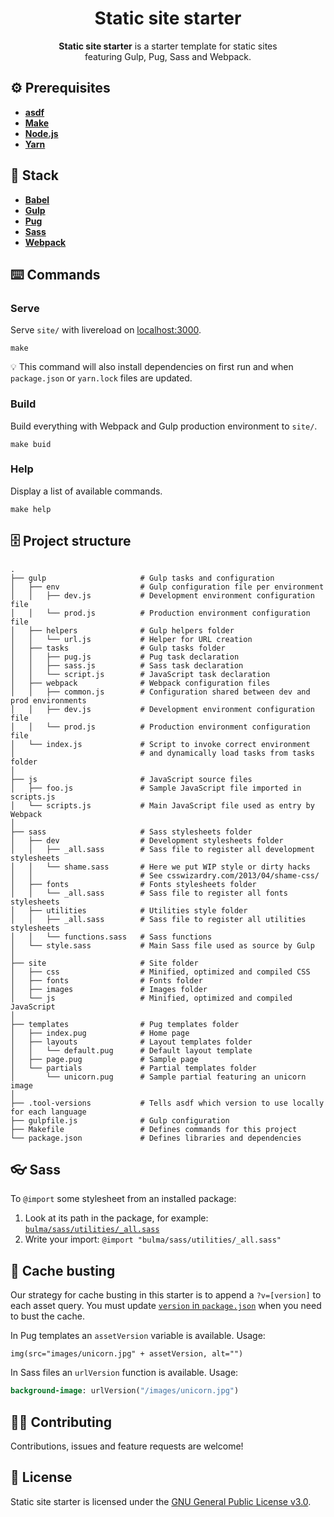 <h1 align="center">Static site starter</h1>
<p align="center"><strong>Static site starter</strong> is a starter template for static sites<br>featuring Gulp, Pug, Sass and Webpack.</p>

## ⚙️ Prerequisites
- [**asdf**](https://github.com/asdf-vm/asdf)
- [**Make**](https://www.gnu.org/software/make/)
- [**Node.js**](https://nodejs.org)
- [**Yarn**](https://yarnpkg.com)

## 🥞 Stack
- [**Babel**](https://babeljs.io)
- [**Gulp**](https://gulpjs.com)
- [**Pug**](https://pugjs.org)
- [**Sass**](https://sass-lang.com) 
- [**Webpack**](https://webpack.js.org)

## ⌨️ Commands 
### Serve
Serve `site/` with livereload on [localhost:3000](http://localhost:3000).

```
make
``` 

💡 This command will also install dependencies on first run and when `package.json` or `yarn.lock` files are updated.

### Build
Build everything with Webpack and Gulp production environment to `site/`.

```
make buid
```

### Help
Display a list of available commands.

```
make help
```

## 🗄️ Project structure
```
.
├── gulp                     # Gulp tasks and configuration
│   ├── env                  # Gulp configuration file per environment
│   │   ├── dev.js           # Development environment configuration file
│   │   └── prod.js          # Production environment configuration file
│   ├── helpers              # Gulp helpers folder
│   │   └── url.js           # Helper for URL creation
│   ├── tasks                # Gulp tasks folder
│   │   ├── pug.js           # Pug task declaration
│   │   ├── sass.js          # Sass task declaration
│   │   └── script.js        # JavaScript task declaration
│   ├── webpack              # Webpack configuration files
│   │   ├── common.js        # Configuration shared between dev and prod environments
│   │   ├── dev.js           # Development environment configuration file
│   │   └── prod.js          # Production environment configuration file
│   └── index.js             # Script to invoke correct environment 
│                            # and dynamically load tasks from tasks folder
│
├── js                       # JavaScript source files
│   ├── foo.js               # Sample JavaScript file imported in scripts.js
│   └── scripts.js           # Main JavaScript file used as entry by Webpack
│
├── sass                     # Sass stylesheets folder 
│   ├── dev                  # Development stylesheets folder
│   │   ├── _all.sass        # Sass file to register all development stylesheets
│   │   └── shame.sass       # Here we put WIP style or dirty hacks
│   │                        # See csswizardry.com/2013/04/shame-css/
│   ├── fonts                # Fonts stylesheets folder
│   │   └── _all.sass        # Sass file to register all fonts stylesheets
│   ├── utilities            # Utilities style folder
│   │   ├── _all.sass        # Sass file to register all utilities stylesheets
│   │   └── functions.sass   # Sass functions
│   └── style.sass           # Main Sass file used as source by Gulp
│
├── site                     # Site folder
│   ├── css                  # Minified, optimized and compiled CSS
│   ├── fonts                # Fonts folder
│   ├── images               # Images folder
│   └── js                   # Minified, optimized and compiled JavaScript
│
├── templates                # Pug templates folder
│   ├── index.pug            # Home page
│   ├── layouts              # Layout templates folder
│   │   └── default.pug      # Default layout template
│   ├── page.pug             # Sample page
│   └── partials             # Partial templates folder
│       └── unicorn.pug      # Sample partial featuring an unicorn image
│
├── .tool-versions           # Tells asdf which version to use locally for each language
├── gulpfile.js              # Gulp configuration
├── Makefile                 # Defines commands for this project
└── package.json             # Defines libraries and dependencies
```

## 👓 Sass
To `@import` some stylesheet from an installed package:
1. Look at its path in the package, for example: [`bulma/sass/utilities/_all.sass`](https://github.com/jgthms/bulma/blob/master/sass/utilities/_all.sass)
2. Write your import: `@import "bulma/sass/utilities/_all.sass"`

## 🚀 Cache busting
Our strategy for cache busting in this starter is to append a `?v=[version]` to each asset query. You must update [`version` in `package.json`](https://github.com/wearemd/static-site-starter/blob/master/package.json#L3) when you need to bust the cache.

In Pug templates an `assetVersion` variable is available. Usage:

```pug
img(src="images/unicorn.jpg" + assetVersion, alt="")
```

In Sass files an `urlVersion` function is available. Usage:

```sass
background-image: urlVersion("/images/unicorn.jpg")
```

## 🤜🤛 Contributing
Contributions, issues and feature requests are welcome!

## 📄 License
Static site starter is licensed under the [GNU General Public License v3.0](LICENSE).
